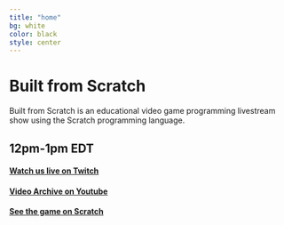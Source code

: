 ```yaml
---
title: "home"
bg: white
color: black
style: center
---
```

# Built from Scratch

Built from Scratch is an educational video game programming livestream show using the Scratch programming language.

## 12pm-1pm EDT
#### [Watch us live on Twitch](http://twitch.tv/built_from_scratch)
#### [Video Archive on Youtube](https://www.youtube.com/channel/UCShFDMoi5FixwOHwJPAHvFw)
#### [See the game on Scratch](https://scratch.mit.edu/users/built_from_scratch/)

